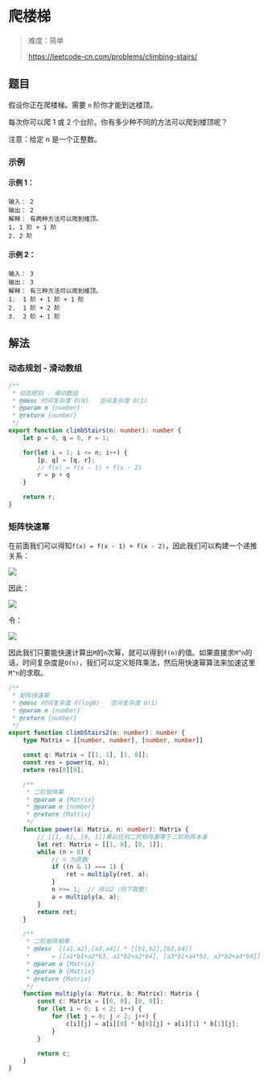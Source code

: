 # 爬楼梯

> 难度：简单
> 
> https://leetcode-cn.com/problems/climbing-stairs/

## 题目

假设你正在爬楼梯。需要 `n` 阶你才能到达楼顶。

每次你可以爬 1 或 2 个台阶。你有多少种不同的方法可以爬到楼顶呢？

注意：给定 n 是一个正整数。

### 示例

#### 示例 1：

```
输入： 2
输出： 2
解释： 有两种方法可以爬到楼顶。
1. 1 阶 + 1 阶
2. 2 阶
```

#### 示例 2：

```
输入： 3
输出： 3
解释： 有三种方法可以爬到楼顶。
1.  1 阶 + 1 阶 + 1 阶
2.  1 阶 + 2 阶
3.  2 阶 + 1 阶
```

## 解法

### 动态规划 - 滑动数组

```typescript
/**
 * 动态规划 - 滑动数组
 * @desc 时间复杂度 O(N)   空间复杂度 O(1)
 * @param n {number}
 * @return {number}
 */
export function climbStairs(n: number): number {
    let p = 0, q = 0, r = 1;

    for(let i = 1; i <= n; i++) {
        [p, q] = [q, r];
        // f(x) = f(x - 1) + f(x - 2)
        r = p + q
    }

    return r;
}
```

### 矩阵快速幂

在前面我们可以得知`f(x) = f(x - 1) + f(x - 2)`，因此我们可以构建一个递推关系：

<img src="http://latex.codecogs.com/gif.latex?\begin{bmatrix}1&1\\1&0\end{bmatrix}\begin{bmatrix}f(n)\\f(n-1)\end{bmatrix}=\begin{bmatrix}f(n)+f(n-1)\\f(n)\end{bmatrix}=\begin{bmatrix}f(n+1)\\f(n)\end{bmatrix}" />

因此：

<img src="http://latex.codecogs.com/gif.latex?\begin{bmatrix}f(n+1)\\f(n)\end{bmatrix}=\begin{bmatrix}1&1\\1&0\end{bmatrix}^n\begin{bmatrix}f(1)\\f(0)\end{bmatrix}" />

令：

<img src="http://latex.codecogs.com/gif.latex?M=\begin{bmatrix}1&1\\1&0\end{bmatrix}" />

因此我们只要能快速计算出`M`的`n`次幂，就可以得到`f(n)`的值。如果直接求`M^n`的话，时间复杂度是`O(n)`，我们可以定义矩阵乘法，然后用快速幂算法来加速这里`M^n`的求取。

```typescript
/**
 * 矩阵快速幂
 * @desc 时间复杂度 O(logN)   空间复杂度 O(1)
 * @param n {number}
 * @return {number}
 */
export function climbStairs2(n: number): number {
    type Matrix = [[number, number], [number, number]]

    const q: Matrix = [[1, 1], [1, 0]];
    const res = power(q, n);
    return res[0][0];

    /**
     * 二阶矩阵幂
     * @param a {Matrix}
     * @param n {number}
     * @return {Matrix}
     */
    function power(a: Matrix, n: number): Matrix {
        // [[1, 0], [0, 1]]乘以任何二阶矩阵都等于二阶矩阵本身
        let ret: Matrix = [[1, 0], [0, 1]];
        while (n > 0) {
            // n 为奇数
            if ((n & 1) === 1) {
                ret = multiply(ret, a);
            }
            n >>= 1;  // 除以2（向下取整）
            a = multiply(a, a);
        }
        return ret;
    }

    /**
     * 二阶矩阵相乘
     * @desc  [[a1,a2],[a3,a4]] * [[b1,b2],[b3,b4]]
     *      = [[a1*b1+a2*b3, a1*b2+a2*b4], [a3*b1+a4*b3, a3*b2+a4*b4]]
     * @param a {Matrix}
     * @param b {Matrix}
     * @return {Matrix}
     */
    function multiply(a: Matrix, b: Matrix): Matrix {
        const c: Matrix = [[0, 0], [0, 0]];
        for (let i = 0; i < 2; i++) {
            for (let j = 0; j < 2; j++) {
                c[i][j] = a[i][0] * b[0][j] + a[i][1] * b[1][j];
            }
        }

        return c;
    }
}
```
